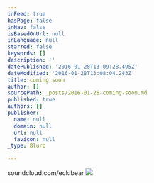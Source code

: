```yaml
---
inFeed: true
hasPage: false
inNav: false
isBasedOnUrl: null
inLanguage: null
starred: false
keywords: []
description: ''
datePublished: '2016-01-28T13:09:28.495Z'
dateModified: '2016-01-28T13:08:04.243Z'
title: coming soon
author: []
sourcePath: _posts/2016-01-28-coming-soon.md
published: true
authors: []
publisher:
  name: null
  domain: null
  url: null
  favicon: null
_type: Blurb

---
```

soundcloud.com/eckibear
![](https://the-grid-user-content.s3-us-west-2.amazonaws.com/325d2f31-d238-4640-b5c2-cd9892807565.png)